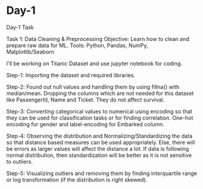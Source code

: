 # Day-1
Day-1 Task

Task 1: Data Cleaning & Preprocessing
Objective: Learn how to clean and prepare raw data for ML.
Tools: Python, Pandas, NumPy, Matplotlib/Seaborn

I'll be working on Titanic Dataset and use jupyter notebook for coding.

Step-1: Importing the dataset and required libraries.

Step-2: Found out null values and handling them by using fillna() with median/mean. Dropping the columns which are not needed for this dataset like PassengerId, Name and Ticket. They do not affect survival.

Step-3: Converting categorical values to numerical using encoding so that they can be used for classification tasks or for finding correlation. One-hot encoding for gender and label-encoding for Embarked column.

Step-4: Observing the distribution and Normalizing/Standardizing the data so that distance based measures can be used appropriately. Else, there will be errors as larger values will affect the distance a lot. If data is following normal distribution, then standardization will be better as it is not sensitive to outliers.

Step-5: Visualizing outliers and removing them by finding interquartile range or log transformation (if the distribution is right skewed).
